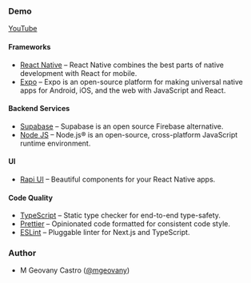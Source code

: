 ### Demo
[YouTube](https://youtube.com/shorts/bSwVGzSkbco)

#### Frameworks

- [React Native](https://reactnative.dev/) – React Native combines the best parts of native development with React for mobile.
- [Expo](https://expo.dev/) – Expo is an open-source platform for making universal native apps for Android, iOS, and the web with JavaScript and React.

#### Backend Services

- [Supabase](https://supabase.com/) – Supabase is an open source Firebase alternative.
- [Node JS](https://nodejs.org/es) – Node.js® is an open-source, cross-platform JavaScript runtime environment.

#### UI

- [Rapi UI](https://rapi-ui.kikiding.space/) – Beautiful components for your React Native apps.

#### Code Quality

- [TypeScript](https://www.typescriptlang.org/) – Static type checker for end-to-end type-safety.
- [Prettier](https://prettier.io/) – Opinionated code formatted for consistent code style.
- [ESLint](https://eslint.org/) – Pluggable linter for Next.js and TypeScript.

### Author

- M Geovany Castro ([@mgeovany](https://github.com/mgeovany))
